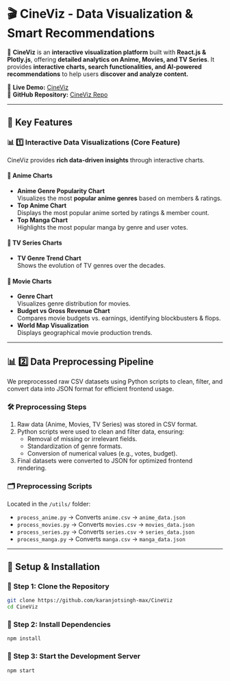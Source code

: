 # 🎬 CineViz - Data Visualization & Smart Recommendations

🚀 **CineViz** is an **interactive visualization platform** built with **React.js & Plotly.js**, offering **detailed analytics on Anime, Movies, and TV Series**. It provides **interactive charts, search functionalities, and AI-powered recommendations** to help users **discover and analyze content.**

🔗 **Live Demo:** [CineViz](https://karanjotsingh-max.github.io/CineViz)  
🔗 **GitHub Repository:** [CineViz Repo](https://github.com/karanjotsingh-max/CineViz)

---

## **🌟 Key Features**

### **📊 1️⃣ Interactive Data Visualizations (Core Feature)**
CineViz provides **rich data-driven insights** through interactive charts.

#### **🔹 Anime Charts**
- **Anime Genre Popularity Chart**  
  Visualizes the most **popular anime genres** based on members & ratings.
- **Top Anime Chart**  
  Displays the most popular anime sorted by ratings & member count.
- **Top Manga Chart**  
  Highlights the most popular manga by genre and user votes.

#### **🔹 TV Series Charts**
- **TV Genre Trend Chart**  
  Shows the evolution of TV genres over the decades.

#### **🔹 Movie Charts**
- **Genre Chart**  
  Visualizes genre distribution for movies.
- **Budget vs Gross Revenue Chart**  
  Compares movie budgets vs. earnings, identifying blockbusters & flops.
- **World Map Visualization**  
  Displays geographical movie production trends.

---

## **📊 2️⃣ Data Preprocessing Pipeline**
We preprocessed raw CSV datasets using Python scripts to clean, filter, and convert data into JSON format for efficient frontend usage.

### **🛠️ Preprocessing Steps**
1. Raw data (Anime, Movies, TV Series) was stored in CSV format.
2. Python scripts were used to clean and filter data, ensuring:
   - Removal of missing or irrelevant fields.
   - Standardization of genre formats.
   - Conversion of numerical values (e.g., votes, budget).
3. Final datasets were converted to JSON for optimized frontend rendering.

### **🗂️ Preprocessing Scripts**
Located in the `/utils/` folder:
- `process_anime.py` → Converts `anime.csv` → `anime_data.json`
- `process_movies.py` → Converts `movies.csv` → `movies_data.json`
- `process_series.py` → Converts `series.csv` → `series_data.json`
- `process_manga.py` → Converts `manga.csv` → `manga_data.json`

---

## **📖 Setup & Installation**

### 🔹 Step 1: Clone the Repository
```bash
git clone https://github.com/karanjotsingh-max/CineViz
cd CineViz
```
### 🔹 Step 2: Install Dependencies
```bash
npm install
```
### 🔹 Step 3: Start the Development Server
```bash
npm start
```

